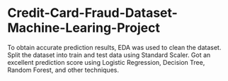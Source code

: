 # Credit-Card-Fraud-Dataset-Machine-Learing-Project
To obtain accurate prediction results, EDA was used to clean the dataset. Split the dataset into train and test data using Standard Scaler. Got an excellent prediction score using Logistic Regression, Decision Tree, Random Forest, and other techniques.
